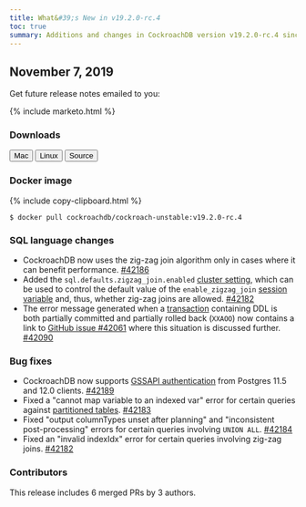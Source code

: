 ```yaml
---
title: What&#39;s New in v19.2.0-rc.4
toc: true
summary: Additions and changes in CockroachDB version v19.2.0-rc.4 since version v19.2.0-rc.3
---
```


## November 7, 2019

Get future release notes emailed to you:

{% include marketo.html %}

### Downloads

<div id="os-tabs" class="clearfix os-tabs_button-outline-primary">
    <a href="https://binaries.cockroachdb.com/cockroach-v19.2.0-rc.4.darwin-10.9-amd64.tgz"><button id="mac" data-eventcategory="mac-binary-release-notes">Mac</button></a>
    <a href="https://binaries.cockroachdb.com/cockroach-v19.2.0-rc.4.linux-amd64.tgz"><button id="linux" data-eventcategory="linux-binary-release-notes">Linux</button></a>
    <a href="https://binaries.cockroachdb.com/cockroach-v19.2.0-rc.4.src.tgz"><button id="source" data-eventcategory="source-release-notes">Source</button></a>
</div>

### Docker image

{% include copy-clipboard.html %}
~~~shell
$ docker pull cockroachdb/cockroach-unstable:v19.2.0-rc.4
~~~

### SQL language changes

- CockroachDB now uses the zig-zag join algorithm only in cases where it can benefit performance. [#42186][#42186]
- Added the `sql.defaults.zigzag_join.enabled` [cluster setting](../v19.2/cluster-settings.html), which can be used to control the default value of the `enable_zigzag_join` [session variable](../v19.2/set-vars.html) and, thus, whether zig-zag joins are allowed. [#42182][#42182]
- The error message generated when a [transaction](../v19.2/transactions.html) containing DDL is both partially committed and partially rolled back (`XXAOO`) now contains a link to [GitHub issue #42061](https://github.com/cockroachdb/cockroach/issues/42061) where this situation is discussed further. [#42090][#42090]

### Bug fixes

- CockroachDB now supports [GSSAPI authentication](../v19.2/gssapi_authentication.html) from Postgres 11.5 and 12.0 clients. [#42189][#42189]
- Fixed a "cannot map variable to an indexed var" error for certain queries against [partitioned tables](../v19.2/partitioning.html). [#42183][#42183]
- Fixed "output columnTypes unset after planning" and "inconsistent post-processing" errors for certain queries involving `UNION ALL`. [#42184][#42184]
- Fixed an "invalid indexIdx" error for certain queries involving zig-zag joins. [#42182][#42182]

### Contributors

This release includes 6 merged PRs by 3 authors.

[#42182]: https://github.com/cockroachdb/cockroach/pull/42182
[#42183]: https://github.com/cockroachdb/cockroach/pull/42183
[#42184]: https://github.com/cockroachdb/cockroach/pull/42184
[#42186]: https://github.com/cockroachdb/cockroach/pull/42186
[#42189]: https://github.com/cockroachdb/cockroach/pull/42189
[#42090]: https://github.com/cockroachdb/cockroach/pull/42090
